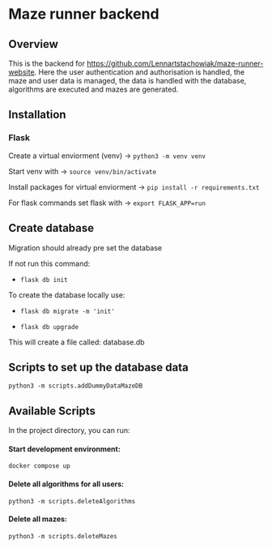 # Maze runner backend

## Overview

This is the backend for https://github.com/Lennartstachowiak/maze-runner-website.
Here the user authentication and authorisation is handled, the maze and user data is managed, the data is handled with the database, algorithms are executed and mazes are generated.

## Installation

### Flask

Create a virtual enviorment (venv) -> `python3 -m venv venv`

Start venv with -> `source venv/bin/activate`

Install packages for virtual enviorment -> `pip install -r requirements.txt`

For flask commands set flask with -> `export FLASK_APP=run`

## Create database

Migration should already pre set the database

If not run this command:

- `flask db init`

To create the database locally use:

- `flask db migrate -m 'init'`

- `flask db upgrade`

This will create a file called: database.db

## Scripts to set up the database data

`python3 -m scripts.addDummyDataMazeDB`

## Available Scripts

In the project directory, you can run:

#### Start development environment:

`docker compose up`

#### Delete all algorithms for all users:

`python3 -m scripts.deleteAlgorithms`

#### Delete all mazes:

`python3 -m scripts.deleteMazes`

